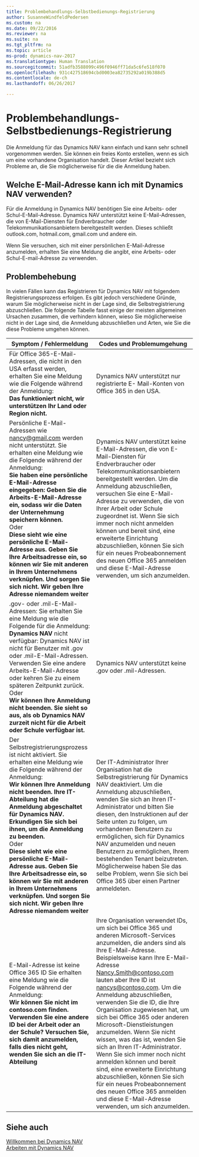 ```yaml
---
title: Problembehandlungs-Selbstbedienungs-Registrierung
author: SusanneWindfeldPedersen
ms.custom: na
ms.date: 09/22/2016
ms.reviewer: na
ms.suite: na
ms.tgt_pltfrm: na
ms.topic: article
ms-prod: dynamics-nav-2017
ms.translationtype: Human Translation
ms.sourcegitcommit: 51adfb3588099c496f0946ff71da5c6fe518f070
ms.openlocfilehash: 931c427518694cbd0003ea82735292a019b388d5
ms.contentlocale: de-ch
ms.lasthandoff: 06/26/2017

---
```


# <a name="troubleshooting-self-service-sign-up"></a>Problembehandlungs-Selbstbedienungs-Registrierung
Die Anmeldung für das Dynamics NAV kann einfach und kann sehr schnell vorgenommen werden. Sie können ein freies Konto erstellen, wenn es sich um eine vorhandene Organisation handelt. Dieser Artikel bezieht sich Probleme an, die Sie möglicherweise für die die Anmeldung haben.

## <a name="what-email-address-can-i-use-with-dynamics-nav"></a>Welche E-Mail-Adresse kann ich mit Dynamics NAV verwenden?
Für die Anmeldung in Dynamics NAV benötigen Sie eine Arbeits- oder Schul-E-Mail-Adresse. Dynamics NAV unterstützt keine E-Mail-Adressen, die von E-Mail-Diensten für Endverbraucher oder Telekommunikationsanbietern bereitgestellt werden. Dieses schließt outlook.com, hotmail.com, gmail.com und andere ein.

Wenn Sie versuchen, sich mit einer persönlichen E-Mail-Adresse anzumelden, erhalten Sie eine Meldung die angibt, eine Arbeits- oder Schul-E-mail-Adresse zu verwenden.

## <a name="troubleshooting"></a>Problembehebung
In vielen Fällen kann das Registrieren für Dynamics NAV mit folgendem Registrierungsprozess erfolgen. Es gibt jedoch verschiedene Gründe, warum Sie möglicherweise nicht in der Lage sind, die Selbstregistrierung abzuschließen. Die folgende Tabelle fasst einige der meisten allgemeinen Ursachen zusammen, die verhindern können, wieso Sie möglicherweise nicht in der Lage sind, die Anmeldung abzuschließen und Arten, wie Sie die diese Probleme umgehen können.

|Symptom / Fehlermeldung                                                                             |Codes und Problemumgehung|
|--------------------------------------------------------------------------------------------------|--------------------|
|Für Office 365-E-Mail-Adressen, die nicht in den USA erfasst werden, erhalten Sie eine Meldung wie die Folgende während der Anmeldung: <br>**Das funktioniert nicht, wir unterstützen Ihr Land oder Region nicht.**<br> |Dynamics NAV unterstützt nur registrierte E- Mail-Konten von Office 365 in den USA.|
|Persönliche E-Mail-Adressen wie nancy@gmail.com werden nicht unterstützt. Sie erhalten eine Meldung wie die Folgende während der Anmeldung: <br>**Sie haben eine persönliche E-Mail-Adresse eingegeben: Geben Sie die Arbeits-E-Mail-Adresse ein, sodass wir die Daten der Unternehmung speichern können.**<br> Oder <br> **Diese sieht wie eine persönliche E-Mail-Adresse aus. Geben Sie Ihre Arbeitsadresse ein, so können wir Sie mit anderen in Ihrem Unternehmens verknüpfen. Und sorgen Sie sich nicht. Wir geben Ihre Adresse niemandem weiter** | Dynamics NAV unterstützt keine E-Mail-Adressen, die von E-Mail-Diensten für Endverbraucher oder Telekommunikationsanbietern bereitgestellt werden. Um die Anmeldung abzuschließen, versuchen Sie eine E-Mail-Adresse zu verwenden, die von Ihrer Arbeit oder Schule zugeordnet ist. Wenn Sie sich immer noch nicht anmelden können und bereit sind, eine erweiterte Einrichtung abzuschließen, können Sie sich für ein neues Probeabonnement des neuen Office 365 anmelden und diese E-Mail-Adresse verwenden, um sich anzumelden.
|.gov- oder .mil-E-Mail-Adressen: Sie erhalten Sie eine Meldung wie die Folgende für die Anmeldung: <br>**Dynamics NAV** nicht verfügbar: Dynamics NAV ist nicht für Benutzer mit .gov oder .mil-E-Mail-Adressen. Verwenden Sie eine andere Arbeits-E-Mail-Adresse oder kehren Sie zu einem späteren Zeitpunkt zurück. <br>Oder <br>**Wir können Ihre Anmeldung nicht beenden. Sie sieht so aus, als ob Dynamics NAV zurzeit nicht für die Arbeit oder Schule verfügbar ist.**|Dynamics NAV unterstützt keine .gov oder .mil-Adressen.|
|Der Selbstregistrierungsprozess ist nicht aktiviert. Sie erhalten eine Meldung wie die Folgende während der Anmeldung: <br>**Wir können Ihre Anmeldung nicht beenden. Ihre IT-Abteilung hat die Anmeldung abgeschaltet für Dynamics NAV. Erkundigen Sie sich bei ihnen, um die Anmeldung zu beenden.** <br>Oder <br> **Diese sieht wie eine persönliche E-Mail-Adresse aus. Geben Sie Ihre Arbeitsadresse ein, so können wir Sie mit anderen in Ihrem Unternehmens verknüpfen. Und sorgen Sie sich nicht. Wir geben Ihre Adresse niemandem weiter**|Der IT-Administrator Ihrer Organisation hat die Selbstregistrierung für Dynamics NAV deaktiviert. Um die Anmeldung abzuschließen, wenden Sie sich an Ihren IT-Administrator und bitten Sie diesen, den Instruktionen auf der Seite unten zu folgen, um vorhandenen Benutzern zu ermöglichen, sich für Dynamics NAV anzumelden und neuen Benutzern zu ermöglichen, Ihrem bestehenden Tenant beizutreten. Möglicherweise haben Sie das selbe Problem, wenn Sie sich bei Office 365 über einen Partner anmeldeten.|
|E-Mail-Adresse ist keine Office 365 ID Sie erhalten eine Meldung wie die Folgende während der Anmeldung: <br>**Wir können Sie nicht im contoso.com finden. Verwenden Sie eine andere ID bei der Arbeit oder an der Schule? Versuchen Sie, sich damit anzumelden, falls dies nicht geht, wenden Sie sich an die  IT-Abteilung**|Ihre Organisation verwendet IDs, um sich bei Office 365 und anderen Microsoft-Services anzumelden, die anders sind als Ihre E-Mail-Adresse. Beispielsweise kann Ihre E-Mail-Adresse Nancy.Smith@contoso.com lauten aber Ihre ID ist nancys@contoso.com. Um die Anmeldung abzuschließen, verwenden Sie die ID, die Ihre Organisation zugewiesen hat, um sich bei Office 365 oder anderen Microsoft-Dienstleistungen anzumelden. Wenn Sie nicht wissen, was das ist, wenden Sie sich an Ihren IT-Administrator. Wenn Sie sich immer noch nicht anmelden können und bereit sind, eine erweiterte Einrichtung abzuschließen, können Sie sich für ein neues Probeabonnement des neuen Office 365 anmelden und diese E-Mail-Adresse verwenden, um sich anzumelden.|


## <a name="see-also"></a>Siehe auch
[Willkommen bei Dynamics NAV](across-get-started.md)  
[Arbeiten mit Dynamics NAV](ui-work-product.md)




